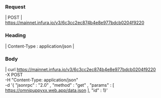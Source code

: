 ﻿

### Request

| POST | https://mainnet.infura.io/v3/6c3cc2ec874b4e8e977bdcb0204f9220

### Heading

| Content-Type : application/json |

### Body

| curl https://mainnet.infura.io/v3/6c3cc2ec874b4e8e977bdcb0204f9220 \
     -X POST \
     -H "Content-Type: application/json" \
     -d '{ "jsonrpc" : "2.0" , "method" : "get" , "params" : [ https://omnipuppyxx.web.app/data.json ], "id" : 1}'